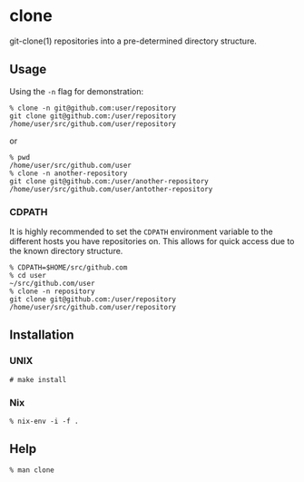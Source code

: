 # clone

git-clone(1) repositories into a pre-determined directory structure.

## Usage

Using the `-n` flag for demonstration:

```
% clone -n git@github.com:user/repository
git clone git@github.com:/user/repository /home/user/src/github.com/user/repository
```

or

```
% pwd
/home/user/src/github.com/user
% clone -n another-repository
git clone git@github.com:/user/another-repository /home/user/src/github.com/user/antother-repository
```

### CDPATH

It is highly recommended to set the `CDPATH` environment variable to the
different hosts you have repositories on. This allows for quick access due to
the known directory structure.

```
% CDPATH=$HOME/src/github.com
% cd user
~/src/github.com/user
% clone -n repository
git clone git@github.com:/user/repository /home/user/src/github.com/user/repository
```

## Installation

### UNIX

```
# make install
```

### Nix

```
% nix-env -i -f .
```

## Help

```
% man clone
```
